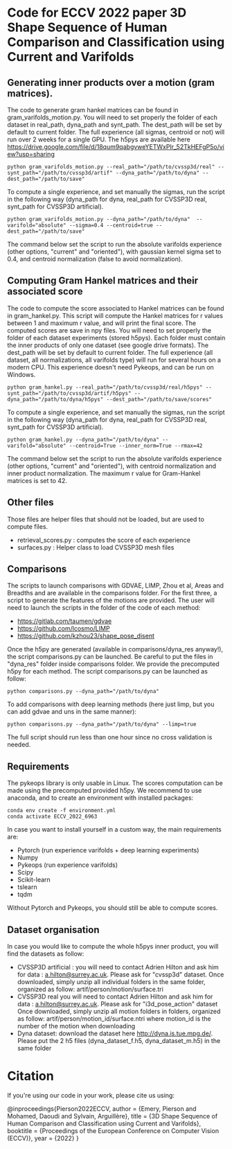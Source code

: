 # Code for ECCV 2022 paper 3D Shape Sequence of Human Comparison and Classification  using Current and Varifolds

## Generating inner products over a motion (gram matrices).
The code to generate gram hankel matrices can be found in gram_varifolds_motion.py. 
You will need to set properly the folder of each dataset in real_path, dyna_path and synt_path.
The dest_path will be set by default to current folder.
The full experience (all sigmas, centroid or not) will run over 2 weeks for a single GPU. 
The h5pys are available here https://drive.google.com/file/d/18qum9qabgvweYETWxPIr_52TkHEFgP5o/view?usp=sharing
```commandline
python gram_varifolds_motion.py --real_path="/path/to/cvssp3d/real" --synt_path="/path/to/cvssp3d/artif" --dyna_path="/path/to/dyna" --dest_path="/path/to/save"
```
To compute a single experience, and set manually the sigmas, run the script in the following way (dyna_path for dyna, 
real_path for CVSSP3D real, synt_path for CVSSP3D artificial).
```commandline
python gram_varifolds_motion.py --dyna_path="/path/to/dyna"  --varifold="absolute" --sigma=0.4 --centroid=true --dest_path="/path/to/save" 
```
The command below set the script to run the absolute varifolds experience (other options, "current" and "oriented"), with
gaussian kernel sigma set to 0.4, and centroid normalization (false to avoid normalization). 
## Computing Gram Hankel matrices and their associated score
The code to compute the score associated to Hankel matrices can be found in gram_hankel.py. This script will compute 
the Hankel matrices for r values between 1 and maximum r value, and will print the final score. The computed scores are 
save in npy files. You will need to set properly the folder of each  dataset experiments (stored h5pys). 
Each folder must contain the inner products of only one dataset (see google drive formats). 
The dest_path will be set by default to current folder. 
The full experience (all dataset, all normalizations, all varifolds type) will run for several hours on a modern CPU. 
This experience doesn't need Pykeops, and can be run on Windows. 
```commandline
python gram_hankel.py --real_path="/path/to/cvssp3d/real/h5pys" --synt_path="/path/to/cvssp3d/artif/h5pys" --dyna_path="/path/to/dyna/h5pys" --dest_path="/path/to/save/scores" 
```
To compute a single experience, and set manually the sigmas, run the script in the following way (dyna_path for dyna, 
real_path for CVSSP3D real, synt_path for CVSSP3D artificial).
```commandline
python gram_hankel.py --dyna_path="/path/to/dyna" --varifold="absolute" --centroid=True --inner_norm=True --rmax=42
```
The command below set the script to run the absolute varifolds experience (other options, "current" and "oriented"), with
centroid normalization and inner product normalization. The maximum r value for Gram-Hankel matrices is set to 42.
## Other files
Those files are helper files that should not be loaded, but are used to compute files.
- retrieval_scores.py : computes the score of each experience
- surfaces.py : Helper class to load CVSSP3D mesh files

## Comparisons
The scripts to launch comparisons with GDVAE, LIMP, Zhou et al, Areas and Breadths and are available in the comparisons 
folder. For the first three, a script to generate the features of the motions are provided.
The user will need to launch the scripts in the folder of the code of each method:
- https://gitlab.com/taumen/gdvae
- https://github.com/lcosmo/LIMP
- https://github.com/kzhou23/shape_pose_disent

Once the h5py are generated (available in comparisons/dyna_res anyway!), the script comparisons.py can be launched. 
Be careful to put the files in "dyna_res" folder inside comparisons folder. We provide the precomputed h5py for each method.
The script comparisons.py can be launched as follow:
```commandline
python comparisons.py --dyna_path="/path/to/dyna"
```
To add comparisons with deep learning methods (here just limp, but you can add gdvae and uns in the same manner):
```commandline
python comparisons.py --dyna_path="/path/to/dyna" --limp=true
```
The full script should run less than one hour since no cross validation is needed.

## Requirements 
The pykeops library is only usable in Linux. The scores computation can be made using the precomputed provided h5py.
We recommend to use anaconda, and to create an environment with installed packages:
```commandline
conda env create -f environment.yml
conda activate ECCV_2022_6963
```
In case you want to install yourself in a custom way, the main requirements are:
- Pytorch (run experience varifolds + deep learning experiments)
- Numpy
- Pykeops (run experience varifolds)
- Scipy
- Scikit-learn
- tslearn
- tqdm

Without Pytorch and Pykeops, you should still be able to compute scores.

## Dataset organisation

In case you would like to compute the whole h5pys inner product, you will find the datasets as follow:
- CVSSP3D artificial : you will need to contact Adrien Hilton and ask him for data : a.hilton@surrey.ac.uk. 
Please ask for "cvssp3d" dataset.
Once downloaded, simply unzip all individual folders in the same folder, organized as follow: artif/person/motion/surface.tri
- CVSSP3D real you will need to contact Adrien Hilton and ask him for data : a.hilton@surrey.ac.uk. 
Please ask for "i3d_pose_action" dataset
Once downloaded, simply unzip all motion folders in folders, organized as follow: artif/person/motion_id/surface.ntri
where motion_id is the number of the motion when downloading
- Dyna dataset: download the dataset here http://dyna.is.tue.mpg.de/. Please put the 2 h5 files 
(dyna_dataset_f.h5, dyna_dataset_m.h5) in the same folder

# Citation
If you're using our code in your work, please cite us using:

@inproceedings{Pierson2022ECCV,
      author    = {Emery, Pierson and Mohamed, Daoudi and Sylvain, Arguillère},
      title     = {3D Shape Sequence of Human Comparison and Classification using Current and Varifolds},
      booktitle = {Proceedings of the European Conference on Computer Vision (ECCV)},
      year      = {2022}
  }


